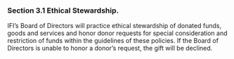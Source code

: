 ### Section 3.1  Ethical Stewardship.  

IFI’s Board of Directors will practice ethical stewardship of donated
funds, goods and services and honor donor requests for special
consideration and restriction of funds within the guidelines of these
policies.  If the Board of Directors is unable to honor a donor’s request,
the gift will be declined. 


